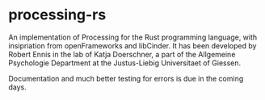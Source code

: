 # processing-rs
An implementation of Processing for the Rust programming language, with insipriation from openFrameworks and libCinder. It has been
developed by Robert Ennis in the lab of Katja Doerschner, a part of the Allgemeine Psychologie Department at the Justus-Liebig 
Universitaet of Giessen. 

Documentation and much better testing for errors is due in the coming days.
